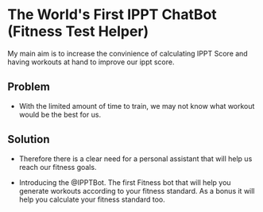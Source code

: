 # The World's First IPPT ChatBot (Fitness Test Helper)

My main aim is to increase the convinience of calculating IPPT Score and having workouts at hand to improve our ippt score.

## Problem
- With the limited amount of time to train, we may not know what workout would be the best for us.

## Solution
- Therefore there is a clear need for a personal assistant that will help us reach our fitness goals. 

- Introducing the @IPPTBot. The first Fitness bot that will help you generate workouts according to your fitness standard. As a bonus it will help you calculate your fitness standard too.
